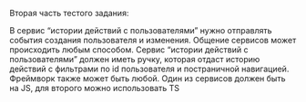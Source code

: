 Вторая часть тестого задания:


В сервис “истории действий с пользователями” нужно отправлять события создания пользователя и изменения. Общение сервисов может происходить любым способом. Сервис “истории действий с пользователями” должен иметь ручку, которая отдаст историю действий с фильтрами по id пользователя и постраничной навигацией. Фреймворк также может быть любой. Один из сервисов должен быть на JS, для второго можно использовать TS
